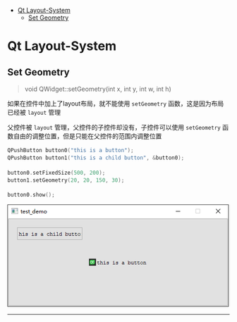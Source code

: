 - [Qt Layout-System](#qt-layout-system)
  - [Set Geometry](#set-geometry)

# Qt Layout-System

## Set Geometry

> void QWidget::setGeometry(int x, int y, int w, int h)

如果在控件中加上了layout布局，就不能使用 `setGeometry` 函数，这是因为布局已经被 `layout` 管理

父控件被 `layout` 管理，父控件的子控件却没有，子控件可以使用 `setGeometry` 函数自由的调整位置，但是只能在父控件的范围内调整位置

```cpp
QPushButton button0("this is a button");
QPushButton button1("this is a child button", &button0);

button0.setFixedSize(500, 200);
button1.setGeometry(20, 20, 150, 30);

button0.show();
```

![](.assert/002.layout.png)

---